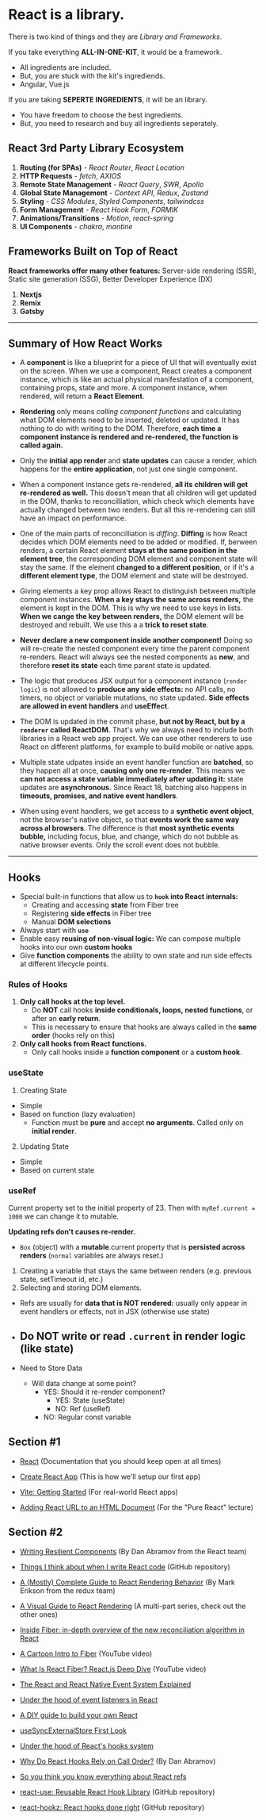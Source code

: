 # React is a library. 

There is two kind of things and they are *Library and Frameworks*. 

If you take everything **ALL-IN-ONE-KIT**, it would be a framework.
- All ingredients are included.
- But, you are stuck with the kit's ingrediends.
- Angular, Vue.js
  
If you are taking **SEPERTE INGREDIENTS**, it will be an library.
- You have freedom to choose the best ingredients.
- But, you need to research and buy all ingredients seperately.

## React 3rd Party Library Ecosystem

1. **Routing (for SPAs)** - *React Router*, *React Location*
2. **HTTP Requests** - *fetch*, *AXIOS*
3. **Remote State Management** - *React Query*, *SWR*, *Apollo*
4. **Global State Management** - *Context API*, *Redux*, *Zustand*
5. **Styling** - *CSS Modules*, *Styled Components*, *tailwindcss*
6. **Form Management** - *React Hook Form*, *FORMIK*
7. **Animations/Transitions** - *Motion*, *react-spring*
8. **UI Components** - *chakra*, *mantine*

## Frameworks Built on Top of React

**React frameworks offer many other features:** Server-side rendering (SSR), Static site generation (SSG), Better Developer Experience (DX)

1. **Nextjs**
2. **Remix**
3. **Gatsby**

---

## Summary of How React Works

- A **component** is like a blueprint for a piece of UI that will eventually exist on the screen. When we use a component, React creates a component instance, which is like an actual physical manifestation of a component, containing props, state and more. A component instance, when rendered, will return a **React Element**.

- **Rendering** only means *calling component functions* and calculating what DOM elements need to be inserted, deleted or updated. It has nothing to do with writing to the DOM. Therefore, **each time a component instance is rendered and re-rendered, the function is called again.**

- Only the **initial app render** and **state updates** can cause a render, which happens for the **entire application**, not just one single component.

- When a component instance gets re-rendered, **all its children will get re-rendered as well.** This doesn't mean that all children will get updated in the DOM, thanks to reconcilliation, which check which elements have actually changed between two renders. But all this re-rendering can still have an impact on performance.

- One of the main parts of reconcilliation is *diffing*. **Diffing** is how React decides which DOM elements need to be added or modified. If, berween renders, a certain React element **stays at the same position in the element tree**, the corresponding DOM element and component state will stay the same. If the element **changed to a different position**, or if it's a **different element type**, the DOM element and state will be destroyed.

- Giving elements a key prop allows React to distinguish between multiple component instances. **When a key stays the same across renders,** the element is kept in the DOM. This is why we need to use keys in lists. **When we cange the key between renders,** the DOM element will be destroyed and rebuilt. We use this a a **trick to reset state**.

- **Never declare a new component inside another component!** Doing so will re-create the nested component every time the parent component re-renders. React will always see the nested components as **new**, and therefore **reset its state** each time parent state is updated.

- The logic that produces JSX output for a component instance (`render logic`) is not allowed to **produce any side effects:** no API calls, no timers, no object or variable mutations, no state updated. **Side effects are allowed in event handlers** and **useEffect**.

- The DOM is updated in the commit phase, **but not by React, but by a `renderer` called ReactDOM.** That's why we always need to include both libraries in a React web app project. We can use other renderers to use React on different platforms, for example to build mobile or native apps.

- Multiple state udpates inside an event handler function are **batched**, so they happen all at once, **causing only one re-render**. This means we **can not access a state variable immediately after updating it:** state updates are **asynchronous.** Since React 18, batching also happens in **timeouts, promises, and native event handlers**.

- When using event handlers, we get access to a **synthetic event object**, not the browser's native object, so that **events work the same way across al browsers**. The difference is that **most synthetic events bubble,** including focus, blue, and change, which do not bubble as native browser events. Only the scroll event does not bubble.

---

## Hooks

- Special built-in functions that allow us to **`hook` into React internals:**
  - Creating and accessing **state** from Fiber tree
  - Registering **side effects** in Fiber tree
  - Manual **DOM selections**
- Always start with **`use`**
- Enable easy **reusing of non-visual logic:** We can compose multiple hooks into our own **custom hooks**
- Give **function components** the ability to own state and run side effects at different lifecycle points.

### Rules of Hooks

1. **Only call hooks at the top level.**
   - Do **NOT** call hooks **inside conditionals, loops, nested functions**, or after an **early return**.
   - This is necessary to ensure that hooks are always called in the **same order** (hooks rely on this)
2. **Only call hooks from React functions.**
   - Only call hooks inside a **function component** or a **custom hook**.

### useState

1. Creating State
  - Simple
  - Based on function (lazy evaluation)
    - Function must be **pure** and accept **no arguments**. Called only on **initial render**.
2. Updating State
  - Simple
  - Based on current state

### useRef

Current property set to the initial property of 23. Then with <code>myRef.current = 1000</code> we can change it to mutable.

**Updating refs don't causes re-render.**

- `Box` (object) with a **mutable**.current property that is **persisted across renders** (`normal` variables are always reset.)

1. Creating a variable that stays the same between renders (e.g. previous state, setTimeout id, etc.)
2. Selecting and storing DOM elements.

- Refs are usually for **data that is NOT rendered:** usually only appear in event handlers or effects, not in JSX (otherwise use state)
- Do **NOT** write or read `.current` in render logic (like state)
  ---

- Need to Store Data
  - Will data change at some point?
    - YES: Should it re-render component?
      - YES: State (useState)
      - NO: Ref (useRef)
    - NO: Regular const variable

## Section #1

- <a href="https://react.dev/?ref=jonas.io">React</a> (Documentation that you should keep open at all times)

- <a href="https://create-react-app.dev/?ref=jonas.io">Create React App</a> (This is how we'll setup our first app)

- <a href="https://vitejs.dev/guide/?ref=jonas.io">Vite: Getting Started</a> (For real-world React apps)

- <a href="https://gist.githubusercontent.com/gaearon/0275b1e1518599bbeafcde4722e79ed1/raw/db72dcbf3384ee1708c4a07d3be79860db04bff0/example.html">Adding React URL to an HTML Document</a> (For the "Pure React" lecture)

## Section #2

- <a href="">Writing Resilient Components</a> (By Dan Abramov from the React team)

- <a href="">Things I think about when I write React code</a> (GitHub repository)

- <a href="">A (Mostly) Complete Guide to React Rendering Behavior</a> (By Mark Erikson from the redux team)

- <a href="">A Visual Guide to React Rendering</a> (A multi-part series, check out the other ones)

- <a href="">Inside Fiber: in-depth overview of the new reconciliation algorithm in React</a>

- <a href="">A Cartoon Intro to Fiber</a> (YouTube video)

- <a href="">What Is React Fiber? React.js Deep Dive</a> (YouTube video)

- <a href="">The React and React Native Event System Explained</a>

- <a href="">Under the hood of event listeners in React</a>

- <a href="">A DIY guide to build your own React</a>

- <a href="">useSyncExternalStore First Look</a>

- <a href="">Under the hood of React's hooks system</a>

- <a href="">Why Do React Hooks Rely on Call Order?</a> (By Dan Abramov)

- <a href="">So you think you know everything about React refs</a>

- <a href="">react-use: Reusable React Hook Library</a> (GitHub repository)

- <a href="">react-hookz: React hooks done right</a> (GitHub repository)

